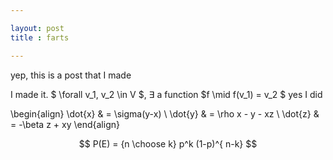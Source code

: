 ```yaml
---

layout: post
title : farts

---
```


yep, this is a post
that I made

I made it. $ \forall  v_1, v_2 \in V $, $\exists$ a function $f \mid f(v_1) = v_2 $ yes I did

\begin{align}
\dot{x} & = \sigma(y-x) \\
\dot{y} & = \rho x - y - xz \\
\dot{z} & = -\beta z + xy
\end{align}

$$
P(E) = {n \choose k} p^k (1-p)^{ n-k}
$$

